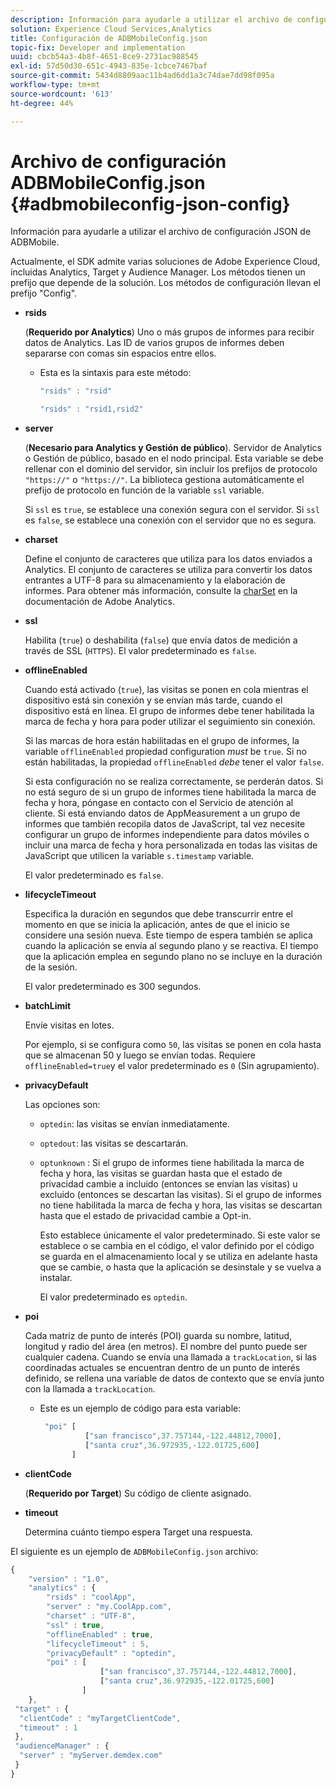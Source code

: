 ```yaml
---
description: Información para ayudarle a utilizar el archivo de configuración JSON de ADBMobile.
solution: Experience Cloud Services,Analytics
title: Configuración de ADBMobileConfig.json
topic-fix: Developer and implementation
uuid: cbcb54a3-4b8f-4651-8ce9-2731ac988545
exl-id: 57d50d30-651c-4943-835e-1cbce7467baf
source-git-commit: 5434d8809aac11b4ad6dd1a3c74dae7dd98f095a
workflow-type: tm+mt
source-wordcount: '613'
ht-degree: 44%

---
```


# Archivo de configuración ADBMobileConfig.json {#adbmobileconfig-json-config}

Información para ayudarle a utilizar el archivo de configuración JSON de ADBMobile.

Actualmente, el SDK admite varias soluciones de Adobe Experience Cloud, incluidas Analytics, Target y Audience Manager. Los métodos tienen un prefijo que depende de la solución. Los métodos de configuración llevan el prefijo &quot;Config&quot;.

* **rsids**

   (**Requerido por Analytics**) Uno o más grupos de informes para recibir datos de Analytics. Las ID de varios grupos de informes deben separarse con comas sin espacios entre ellos.

   * Esta es la sintaxis para este método:

      ```js
      "rsids" : "rsid"
      ```

      ```js
      "rsids" : "rsid1,rsid2"
      ```

* **server**

   (**Necesario para Analytics y Gestión de público**). Servidor de Analytics o Gestión de público, basado en el nodo principal. Esta variable se debe rellenar con el dominio del servidor, sin incluir los prefijos de protocolo `"https://"` o `"https://"`. La biblioteca gestiona automáticamente el prefijo de protocolo en función de la variable `ssl` variable.

   Si `ssl` es `true`, se establece una conexión segura con el servidor. Si `ssl` es `false`, se establece una conexión con el servidor que no es segura.

* **charset**

   Define el conjunto de caracteres que utiliza para los datos enviados a Analytics. El conjunto de caracteres se utiliza para convertir los datos entrantes a UTF-8 para su almacenamiento y la elaboración de informes. Para obtener más información, consulte la [charSet](https://experienceleague.adobe.com/docs/analytics/implementation/vars/config-vars/charset.html?lang=es) en la documentación de Adobe Analytics.

* **ssl**

   Habilita (`true`) o deshabilita (`false`) que envía datos de medición a través de SSL (`HTTPS`). El valor predeterminado es `false`.

* **offlineEnabled**

   Cuando está activado (`true`), las visitas se ponen en cola mientras el dispositivo está sin conexión y se envían más tarde, cuando el dispositivo está en línea. El grupo de informes debe tener habilitada la marca de fecha y hora para poder utilizar el seguimiento sin conexión.

   Si las marcas de hora están habilitadas en el grupo de informes, la variable `offlineEnabled` propiedad configuration *must* be `true`. Si no están habilitadas, la propiedad `offlineEnabled` *debe* tener el valor `false`.

   Si esta configuración no se realiza correctamente, se perderán datos. Si no está seguro de si un grupo de informes tiene habilitada la marca de fecha y hora, póngase en contacto con el Servicio de atención al cliente. Si está enviando datos de AppMeasurement a un grupo de informes que también recopila datos de JavaScript, tal vez necesite configurar un grupo de informes independiente para datos móviles o incluir una marca de fecha y hora personalizada en todas las visitas de JavaScript que utilicen la variable `s.timestamp` variable.

   El valor predeterminado es `false`.

* **lifecycleTimeout**

   Especifica la duración en segundos que debe transcurrir entre el momento en que se inicia la aplicación, antes de que el inicio se considere una sesión nueva. Este tiempo de espera también se aplica cuando la aplicación se envía al segundo plano y se reactiva. El tiempo que la aplicación emplea en segundo plano no se incluye en la duración de la sesión.

   El valor predeterminado es 300 segundos.

* **batchLimit**

   Envíe visitas en lotes.

   Por ejemplo, si se configura como `50`, las visitas se ponen en cola hasta que se almacenan 50 y luego se envían todas. Requiere `offlineEnabled=true`y el valor predeterminado es `0` (Sin agrupamiento).

* **privacyDefault**

   Las opciones son:

   * `optedin`: las visitas se envían inmediatamente.
   * `optedout`: las visitas se descartarán.
   * `optunknown` : Si el grupo de informes tiene habilitada la marca de fecha y hora, las visitas se guardan hasta que el estado de privacidad cambie a incluido (entonces se envían las visitas) u excluido (entonces se descartan las visitas). Si el grupo de informes no tiene habilitada la marca de fecha y hora, las visitas se descartan hasta que el estado de privacidad cambie a Opt-in.

      Esto establece únicamente el valor predeterminado. Si este valor se establece o se cambia en el código, el valor definido por el código se guarda en el almacenamiento local y se utiliza en adelante hasta que se cambie, o hasta que la aplicación se desinstale y se vuelva a instalar.

      El valor predeterminado es `optedin`.

* **poi**

   Cada matriz de punto de interés (POI) guarda su nombre, latitud, longitud y radio del área (en metros). El nombre del punto puede ser cualquier cadena. Cuando se envía una llamada a `trackLocation`, si las coordinadas actuales se encuentran dentro de un punto de interés definido, se rellena una variable de datos de contexto que se envía junto con la llamada a `trackLocation`.

   * Este es un ejemplo de código para esta variable:

      ```js
       "poi" [ 
                ["san francisco",37.757144,-122.44812,7000], 
                ["santa cruz",36.972935,-122.01725,600] 
             ]
      ```

* **clientCode**

   (**Requerido por Target**) Su código de cliente asignado.

* **timeout**

   Determina cuánto tiempo espera Target una respuesta.

El siguiente es un ejemplo de `ADBMobileConfig.json` archivo:

```js
{ 
    "version" : "1.0",
    "analytics" : {
        "rsids" : "coolApp",
        "server" : "my.CoolApp.com",
        "charset" : "UTF-8",
        "ssl" : true,
        "offlineEnabled" : true,
        "lifecycleTimeout" : 5,
        "privacyDefault" : "optedin",
        "poi" : [ 
                    ["san francisco",37.757144,-122.44812,7000],
                    ["santa cruz",36.972935,-122.01725,600]
                ]
    },
 "target" : {
  "clientCode" : "myTargetClientCode",
  "timeout" : 1
 },
 "audienceManager" : {
  "server" : "myServer.demdex.com"
 }
}
```
